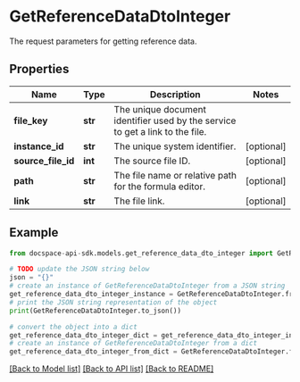 # GetReferenceDataDtoInteger
The request parameters for getting reference data.

## Properties

Name | Type | Description | Notes
------------ | ------------- | ------------- | -------------
**file_key** | **str** | The unique document identifier used by the service to get a link to the file. | 
**instance_id** | **str** | The unique system identifier. | [optional] 
**source_file_id** | **int** | The source file ID. | [optional] 
**path** | **str** | The file name or relative path for the formula editor. | [optional] 
**link** | **str** | The file link. | [optional] 

## Example

```python
from docspace-api-sdk.models.get_reference_data_dto_integer import GetReferenceDataDtoInteger

# TODO update the JSON string below
json = "{}"
# create an instance of GetReferenceDataDtoInteger from a JSON string
get_reference_data_dto_integer_instance = GetReferenceDataDtoInteger.from_json(json)
# print the JSON string representation of the object
print(GetReferenceDataDtoInteger.to_json())

# convert the object into a dict
get_reference_data_dto_integer_dict = get_reference_data_dto_integer_instance.to_dict()
# create an instance of GetReferenceDataDtoInteger from a dict
get_reference_data_dto_integer_from_dict = GetReferenceDataDtoInteger.from_dict(get_reference_data_dto_integer_dict)
```
[[Back to Model list]](../README.md#documentation-for-models) [[Back to API list]](../README.md#documentation-for-api-endpoints) [[Back to README]](../README.md)


